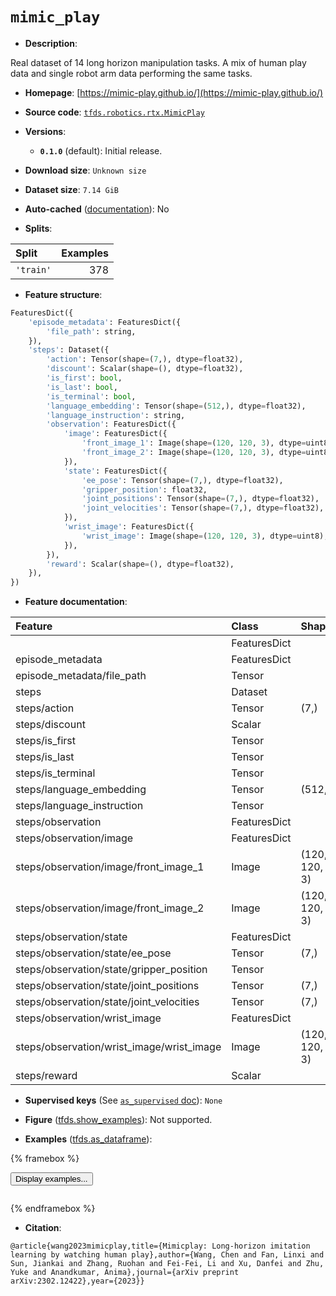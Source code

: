 <div itemscope itemtype="http://schema.org/Dataset">
  <div itemscope itemprop="includedInDataCatalog" itemtype="http://schema.org/DataCatalog">
    <meta itemprop="name" content="TensorFlow Datasets" />
  </div>
  <meta itemprop="name" content="mimic_play" />
  <meta itemprop="description" content="Real dataset of 14 long horizon manipulation tasks. A mix of human play data and single robot arm data performing the same tasks.&#10;&#10;To use this dataset:&#10;&#10;```python&#10;import tensorflow_datasets as tfds&#10;&#10;ds = tfds.load(&#x27;mimic_play&#x27;, split=&#x27;train&#x27;)&#10;for ex in ds.take(4):&#10;  print(ex)&#10;```&#10;&#10;See [the guide](https://www.tensorflow.org/datasets/overview) for more&#10;informations on [tensorflow_datasets](https://www.tensorflow.org/datasets).&#10;&#10;" />
  <meta itemprop="url" content="https://www.tensorflow.org/datasets/catalog/mimic_play" />
  <meta itemprop="sameAs" content="https://mimic-play.github.io/" />
  <meta itemprop="citation" content="@article{wang2023mimicplay,title={Mimicplay: Long-horizon imitation learning by watching human play},author={Wang, Chen and Fan, Linxi and Sun, Jiankai and Zhang, Ruohan and Fei-Fei, Li and Xu, Danfei and Zhu, Yuke and Anandkumar, Anima},journal={arXiv preprint arXiv:2302.12422},year={2023}}" />
</div>

# `mimic_play`


*   **Description**:

Real dataset of 14 long horizon manipulation tasks. A mix of human play data and
single robot arm data performing the same tasks.

*   **Homepage**: [https://mimic-play.github.io/](https://mimic-play.github.io/)

*   **Source code**:
    [`tfds.robotics.rtx.MimicPlay`](https://github.com/tensorflow/datasets/tree/master/tensorflow_datasets/robotics/rtx/rtx.py)

*   **Versions**:

    *   **`0.1.0`** (default): Initial release.

*   **Download size**: `Unknown size`

*   **Dataset size**: `7.14 GiB`

*   **Auto-cached**
    ([documentation](https://www.tensorflow.org/datasets/performances#auto-caching)):
    No

*   **Splits**:

Split     | Examples
:-------- | -------:
`'train'` | 378

*   **Feature structure**:

```python
FeaturesDict({
    'episode_metadata': FeaturesDict({
        'file_path': string,
    }),
    'steps': Dataset({
        'action': Tensor(shape=(7,), dtype=float32),
        'discount': Scalar(shape=(), dtype=float32),
        'is_first': bool,
        'is_last': bool,
        'is_terminal': bool,
        'language_embedding': Tensor(shape=(512,), dtype=float32),
        'language_instruction': string,
        'observation': FeaturesDict({
            'image': FeaturesDict({
                'front_image_1': Image(shape=(120, 120, 3), dtype=uint8),
                'front_image_2': Image(shape=(120, 120, 3), dtype=uint8),
            }),
            'state': FeaturesDict({
                'ee_pose': Tensor(shape=(7,), dtype=float32),
                'gripper_position': float32,
                'joint_positions': Tensor(shape=(7,), dtype=float32),
                'joint_velocities': Tensor(shape=(7,), dtype=float32),
            }),
            'wrist_image': FeaturesDict({
                'wrist_image': Image(shape=(120, 120, 3), dtype=uint8),
            }),
        }),
        'reward': Scalar(shape=(), dtype=float32),
    }),
})
```

*   **Feature documentation**:

Feature                                   | Class        | Shape         | Dtype   | Description
:---------------------------------------- | :----------- | :------------ | :------ | :----------
                                          | FeaturesDict |               |         |
episode_metadata                          | FeaturesDict |               |         |
episode_metadata/file_path                | Tensor       |               | string  |
steps                                     | Dataset      |               |         |
steps/action                              | Tensor       | (7,)          | float32 |
steps/discount                            | Scalar       |               | float32 |
steps/is_first                            | Tensor       |               | bool    |
steps/is_last                             | Tensor       |               | bool    |
steps/is_terminal                         | Tensor       |               | bool    |
steps/language_embedding                  | Tensor       | (512,)        | float32 |
steps/language_instruction                | Tensor       |               | string  |
steps/observation                         | FeaturesDict |               |         |
steps/observation/image                   | FeaturesDict |               |         |
steps/observation/image/front_image_1     | Image        | (120, 120, 3) | uint8   |
steps/observation/image/front_image_2     | Image        | (120, 120, 3) | uint8   |
steps/observation/state                   | FeaturesDict |               |         |
steps/observation/state/ee_pose           | Tensor       | (7,)          | float32 |
steps/observation/state/gripper_position  | Tensor       |               | float32 |
steps/observation/state/joint_positions   | Tensor       | (7,)          | float32 |
steps/observation/state/joint_velocities  | Tensor       | (7,)          | float32 |
steps/observation/wrist_image             | FeaturesDict |               |         |
steps/observation/wrist_image/wrist_image | Image        | (120, 120, 3) | uint8   |
steps/reward                              | Scalar       |               | float32 |

*   **Supervised keys** (See
    [`as_supervised` doc](https://www.tensorflow.org/datasets/api_docs/python/tfds/load#args)):
    `None`

*   **Figure**
    ([tfds.show_examples](https://www.tensorflow.org/datasets/api_docs/python/tfds/visualization/show_examples)):
    Not supported.

*   **Examples**
    ([tfds.as_dataframe](https://www.tensorflow.org/datasets/api_docs/python/tfds/as_dataframe)):

<!-- mdformat off(HTML should not be auto-formatted) -->

{% framebox %}

<button id="displaydataframe">Display examples...</button>
<div id="dataframecontent" style="overflow-x:auto"></div>
<script>
const url = "https://storage.googleapis.com/tfds-data/visualization/dataframe/mimic_play-0.1.0.html";
const dataButton = document.getElementById('displaydataframe');
dataButton.addEventListener('click', async () => {
  // Disable the button after clicking (dataframe loaded only once).
  dataButton.disabled = true;

  const contentPane = document.getElementById('dataframecontent');
  try {
    const response = await fetch(url);
    // Error response codes don't throw an error, so force an error to show
    // the error message.
    if (!response.ok) throw Error(response.statusText);

    const data = await response.text();
    contentPane.innerHTML = data;
  } catch (e) {
    contentPane.innerHTML =
        'Error loading examples. If the error persist, please open '
        + 'a new issue.';
  }
});
</script>

{% endframebox %}

<!-- mdformat on -->

*   **Citation**:

```
@article{wang2023mimicplay,title={Mimicplay: Long-horizon imitation learning by watching human play},author={Wang, Chen and Fan, Linxi and Sun, Jiankai and Zhang, Ruohan and Fei-Fei, Li and Xu, Danfei and Zhu, Yuke and Anandkumar, Anima},journal={arXiv preprint arXiv:2302.12422},year={2023}}
```

